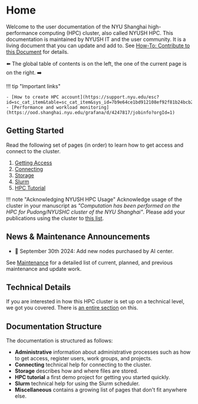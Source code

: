 # Home
Welcome to the user documentation of the NYU Shanghai high-performance computing (HPC) cluster, also called NYUSH HPC.
This documentation is maintained by NYUSH IT and the user community.
It is a living document that you can update and add to.
See [How-To: Contribute to this Document](how-to/misc/contribute.md) for details.

:arrow_left: The global table of contents is on the left, the one of the current page is on the right. :arrow_right:

!!! tip "Important links"

    - [How to create HPC account](https://support.nyu.edu/esc?id=sc_cat_item&table=sc_cat_item&sys_id=7b9e64ce1bd912108ef92f81b24bcb2e&searchTerm=HPC)
    - [Performance and workload monitoring](https://ood.shanghai.nyu.edu/grafana/d/4247817/jobinfo?orgId=1)


## Getting Started
Read the following set of pages (in order) to learn how to get access and connect to the cluster.

1. [Getting Access](admin/getting-access.md)
2. [Connecting](connecting/connecting.md)
3. [Storage](storage/storage-locations.md)
5. [Slurm](slurm/overview.md)
6. [HPC Tutorial](hpc-tutorial/episode-0.md)

!!! note "Acknowledging NYUSH HPC Usage"
    Acknowledge usage of the cluster in your manuscript as *"Computation has been performed on the HPC for Pudong/NYUSHC cluster of the NYU Shanghai"*.
    Please add your publications using the cluster to [this list](misc/publication-list.md).

## News & Maintenance Announcements
- :maple_leaf: September 30th 2024: Add new nodes purchased by AI center.

See [Maintenance](admin/maintenance.md) for a detailed list of current, planned, and previous maintenance and update work.

## Technical Details
If you are interested in how this HPC cluster is set up on a technical level, we got you covered.
There is [an entire section](./overview/for-the-impatient.md) on this.

## Documentation Structure
The documentation is structured as follows:

- **Administrative** information about administrative processes such as how to get access, register users, work groups, and projects.
- **Connecting** technical help for connecting to the cluster.
- **Storage** describes how and where files are stored.
- **HPC tutorial** a first demo project for getting you started quickly.
- **Slurm** technical help for using the Slurm scheduler.
- **Miscellaneous** contains a growing list of pages that don't fit anywhere else.
